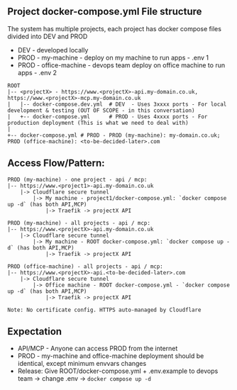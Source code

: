 ## Project docker-compose.yml File structure

The system has multiple projects, each project has docker compose files divided into DEV and PROD

- DEV - developed locally
- PROD - my-machine - deploy on my machine to run apps - .env 1
- PROD - office-machine - devops team deploy on office machine to run apps - .env 2

```text
ROOT
|-- <projectX> - https://www.<projectX>-api.my-domain.co.uk, https://www.<projectX>-mcp.my-domain.co.uk
|   |-- docker-compose.dev.yml  # DEV  - Uses 3xxxx ports - For local development & testing (OUT OF SCOPE - in this conversation)
|   +-- docker-compose.yml      # PROD - Uses 4xxxx ports - For production deployment (This is what we need to deal with)
|
+-- docker-compose.yml # PROD - PROD (my-machine): my-domain.co.uk; PROD (office-machine): <to-be-decided-later>.com
```

## Access Flow/Pattern:

```text
PROD (my-machine) - one project - api / mcp:
|-- https://www.<project1>-api.my-domain.co.uk
    |-> Cloudflare secure tunnel
        |-> My machine - project1/docker-compose.yml: `docker compose up -d` (has both API,MCP)
            |-> Traefik -> projectX API

PROD (my-machine) - all projects - api / mcp:
|-- https://www.<projectX>-api.my-domain.co.uk
    |-> Cloudflare secure tunnel
        |-> My machine - ROOT docker-compose.yml: `docker compose up -d` (has both API,MCP)
            |-> Traefik -> projectX API

PROD (office-machine) - all projects - api / mcp:
|-- https://www.<projectX>-api.<to-be-decided-later>.com
    |-> Cloudflare secure tunnel
        |-> Office machine - ROOT docker-compose.yml - `docker compose up -d` (has both API,MCP)
            |-> Traefik -> projectX API

Note: No certificate config. HTTPS auto-managed by Cloudflare
```

## Expectation

- API/MCP - Anyone can access PROD from the internet
- PROD - my-machine and office-machine deployment should be identical, except minimum envvars changes
- Release: Give ROOT/docker-compose.yml + .env.example to devops team -> change .env -> `docker compose up -d`
